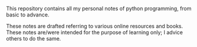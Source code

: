 This repository contains all my personal notes of python programming, from basic to advance.

These notes are drafted referring to various online resources and books. These notes are/were intended for the purpose of learning only; I advice others to do the same.